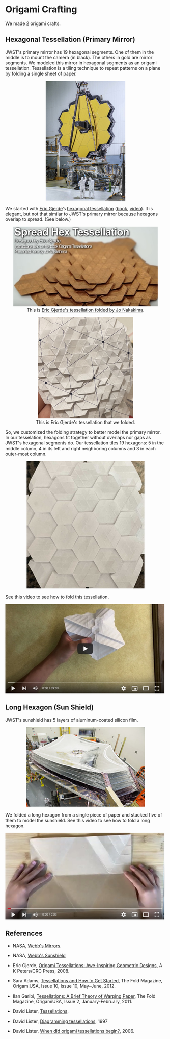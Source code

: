 # Origami Crafting

We made 2 origami crafts.

## Hexagonal Tessellation (Primary Mirror)

JWST's primary mirror has 19 hexagonal segments. One of them in the middle is to mount the camera (in black). The others in gold are mirror segments. We modeled this mirror in hexagonal segments as an origami tessellation. Tessellation is a tiling technique to repeat patterns on a plane by folding a single sheet of paper.

<p align="center">
  <img src="../images/primary-mirror.jpg" height="375" />
</p>

We started with [Eric Gjerde](https://www.ericgjerde.com/)’s [hexagonal tessellation](https://www.ericgjerde.com/portfolio/spread-hexagons/) ([book](https://www.amazon.com/Origami-Tessellations-Awe-Inspiring-Geometric-2008-12-03/dp/B01F81MLZW/), [video](https://www.youtube.com/watch?v=3BTu2Hih39A)). It is elegant, but not that similar to JWST's primary mirror because hexagons overlap to spread. (See below.)

<p align="center">
<img src="../images/spread-hex.jpg" height="250" />
<br>
This is <a href="https://www.youtube.com/watch?v=3BTu2Hih39A">Eric Gjerde's tessellation folded by Jo Nakakima</a>.
</p>
<p align="center">
<img src="../images/eric-hex-tessellation.jpg" width="300" />
<br>
This is Eric Gjerde's tessellation that we folded.
</p>

So, we customized the folding strategy to better model the primary mirror. In our tesselation, hexagons fit together without overlaps nor gaps as JWST's hexagonal segments do. Our tessellation tiles 19 hexagons: 5 in the middle column, 4 in its left and right neighboring columns and 3 in each outer-most column.

<p align="center">
<img src="../images/hex-tessellation.jpg" height="400" />
</p>

See this video to see how to fold this tessellation.

[<img src="../images/tessellation.jpg" width="500" />](https://youtu.be/rcuQiwpuUoE)


## Long Hexagon (Sun Shield)

JWST's sunshield has 5 layers of aluminum-coated silicon film.

<p align="center">
<img src="../images/sunshield.jpg" height="250" />
</p>

We folded a long hexagon from a single piece of paper and stacked five of them to model the sunshield. See this video to see how to fold a long hexagon.

[<img src="../images/hex-fold.jpg" width="500" />](https://youtu.be/871z3e-o738)

## References

- NASA, [Webb's Mirrors](https://www.jwst.nasa.gov/content/observatory/ote/mirrors/index.html).

- NASA, [Webb's Sunshield](https://www.jwst.nasa.gov/content/observatory/sunshield.html)

- Eric Gjerde, [Origami Tessellations: Awe-Inspiring Geometric Designs](https://www.amazon.com/Origami-Tessellations-Awe-Inspiring-Geometric-2008-12-03/dp/B01F81MLZW/), A K Peters/CRC Press, 2008.

- Sara Adams, [Tessellations and How to Get Started](https://origamiusa.org/thefold/article/tessellations-and-how-get-started), The Fold Magazine, OrigamiUSA, Issue 10, Issue 10, May–June, 2012.

- Ilan Garibi, [Tessellations: A Brief Theory of Warping Paper](https://origamiusa.org/thefold/article/tessellations-brief-theory-warping-paper), The Fold Magazine, OrigamiUSA, Issue 2, January-February, 2011.

- David Lister, [Tessellations](https://britishorigami.info/lister/tessel.php).

- David Lister, [Diagramming tessellations](https://britishorigami.info/lister/diagtess.php), 1997

- David Lister, [When did origami tessellations begin?](https://britishorigami.info/lister/tessel_begin.php), 2006.
